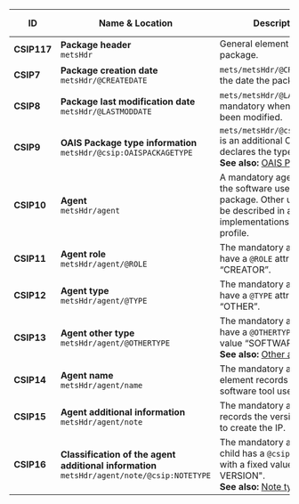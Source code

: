 | ID | Name & Location | Description & usage | Cardinality & Level |
| -- | --------------- | ------------------- | ------------------- |
| <a name="CSIP117"></a>**CSIP117** | **Package header** <br/> `metsHdr` | General element for describing the package. | **1..1** <br/> MUST |
| <a name="CSIP7"></a>**CSIP7** | **Package creation date** <br/> `metsHdr/@CREATEDATE` | `mets/metsHdr/@CREATEDATE` records the date the package was created. | **1..1** <br/> MUST |
| <a name="CSIP8"></a>**CSIP8** | **Package last modification date** <br/> `metsHdr/@LASTMODDATE` | `mets/metsHdr/@LASTMODDATE` is mandatory when the package has been modified. | **0..1** <br/> SHOULD |
| <a name="CSIP9"></a>**CSIP9** | **OAIS Package type information** <br/> `metsHdr/@csip:OAISPACKAGETYPE` | `mets/metsHdr/@csip:OAISPACKAGETYPE` is an additional CSIP attribute that declares the type of the IP. <br/> **See also:** <a href="#VocabularyOAISPackageType" >OAIS Package type</a> | **1..1** <br/> MUST |
| <a name="CSIP10"></a>**CSIP10** | **Agent** <br/> `metsHdr/agent` | A mandatory agent element records the software used to create the package. Other uses of agents may be described in any local implementations that extend the profile. | **1..n** <br/> MUST |
| <a name="CSIP11"></a>**CSIP11** | **Agent role** <br/> `metsHdr/agent/@ROLE` | The mandatory agent element MUST have a `@ROLE` attribute with the value “CREATOR”. | **1..1** <br/> MUST |
| <a name="CSIP12"></a>**CSIP12** | **Agent type** <br/> `metsHdr/agent/@TYPE` | The mandatory agent element MUST have a `@TYPE` attribute with the value “OTHER”. | **1..1** <br/> MUST |
| <a name="CSIP13"></a>**CSIP13** | **Agent other type** <br/> `metsHdr/agent/@OTHERTYPE` | The mandatory agent element MUST have a `@OTHERTYPE` attribute with the value “SOFTWARE”. <br/> **See also:** <a href="#VocabularyAgentOtherType" >Other agent type</a> | **1..1** <br/> MUST |
| <a name="CSIP14"></a>**CSIP14** | **Agent name** <br/> `metsHdr/agent/name` | The mandatory agent's name element records the name of the software tool used to create the IP. | **1..1** <br/> MUST |
| <a name="CSIP15"></a>**CSIP15** | **Agent additional information** <br/> `metsHdr/agent/note` | The mandatory agent's note element records the version of the tool used to create the IP. | **1..1** <br/> MUST |
| <a name="CSIP16"></a>**CSIP16** | **Classification of the agent additional information** <br/> `metsHdr/agent/note/@csip:NOTETYPE` | The mandatory agent element's note child has a `@csip:NOTETYPE` attribute with a fixed value of "SOFTWARE VERSION". <br/> **See also:** <a href="#VocabularyNoteType" >Note type</a> | **1..1** <br/> MUST |
